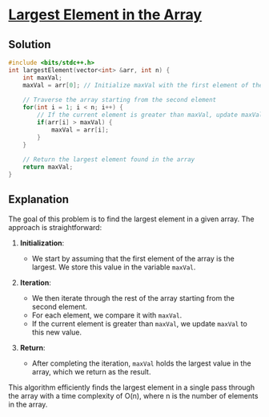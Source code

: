 


# [Largest Element in the Array](https://www.naukri.com/code360/problems/largest-element-in-the-array-largest-element-in-the-array_5026279?interviewProblemRedirection=true&search=second%20largest&leftPanelTabValue=PROBLEM&count=25&sort_entity=order&sort_order=ASC)

## Solution

```cpp
#include <bits/stdc++.h> 
int largestElement(vector<int> &arr, int n) {
    int maxVal; 
    maxVal = arr[0]; // Initialize maxVal with the first element of the array
    
    // Traverse the array starting from the second element
    for(int i = 1; i < n; i++) {
        // If the current element is greater than maxVal, update maxVal
        if(arr[i] > maxVal) {
            maxVal = arr[i];
        }
    }
    
    // Return the largest element found in the array
    return maxVal;
}
```

## Explanation

The goal of this problem is to find the largest element in a given array. The approach is straightforward:

1. **Initialization**: 
   - We start by assuming that the first element of the array is the largest. We store this value in the variable `maxVal`.

2. **Iteration**:
   - We then iterate through the rest of the array starting from the second element.
   - For each element, we compare it with `maxVal`.
   - If the current element is greater than `maxVal`, we update `maxVal` to this new value.

3. **Return**:
   - After completing the iteration, `maxVal` holds the largest value in the array, which we return as the result.

This algorithm efficiently finds the largest element in a single pass through the array with a time complexity of O(n), where n is the number of elements in the array.
